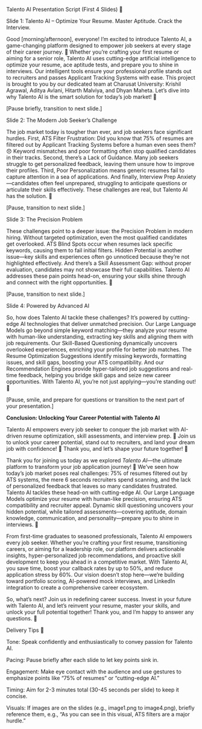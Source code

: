 Talento AI Presentation Script (First 4 Slides) 🌟

Slide 1: Talento AI – Optimize Your Resume. Master Aptitude. Crack the Interview.

Good [morning/afternoon], everyone! I’m excited to introduce Talento AI, a game-changing platform designed to empower job seekers at every stage of their career journey. 🚀 Whether you’re crafting your first resume or aiming for a senior role, Talento AI uses cutting-edge artificial intelligence to optimize your resume, ace aptitude tests, and prepare you to shine in interviews. Our intelligent tools ensure your professional profile stands out to recruiters and passes Applicant Tracking Systems with ease. This project is brought to you by our dedicated team at Charusat University: Krishil Agrawal, Aditya Avlani, Hitarth Malviya, and Dhyan Maheta. Let’s dive into why Talento AI is the smart solution for today’s job market! 🌟

[Pause briefly, transition to next slide.]

Slide 2: The Modern Job Seeker’s Challenge

The job market today is tougher than ever, and job seekers face significant hurdles. First, ATS Filter Frustration: Did you know that 75% of resumes are filtered out by Applicant Tracking Systems before a human even sees them? 😞 Keyword mismatches and poor formatting often stop qualified candidates in their tracks. Second, there’s a Lack of Guidance. Many job seekers struggle to get personalized feedback, leaving them unsure how to improve their profiles. Third, Poor Personalization means generic resumes fail to capture attention in a sea of applications. And finally, Interview Prep Anxiety—candidates often feel unprepared, struggling to anticipate questions or articulate their skills effectively. These challenges are real, but Talento AI has the solution. 💼

[Pause, transition to next slide.]

Slide 3: The Precision Problem

These challenges point to a deeper issue: the Precision Problem in modern hiring. Without targeted optimization, even the most qualified candidates get overlooked. ATS Blind Spots occur when resumes lack specific keywords, causing them to fail initial filters. Hidden Potential is another issue—key skills and experiences often go unnoticed because they’re not highlighted effectively. And there’s a Skill Assessment Gap: without proper evaluation, candidates may not showcase their full capabilities. Talento AI addresses these pain points head-on, ensuring your skills shine through and connect with the right opportunities. 🌈

[Pause, transition to next slide.]

Slide 4: Powered by Advanced AI

So, how does Talento AI tackle these challenges? It’s powered by cutting-edge AI technologies that deliver unmatched precision. Our Large Language Models go beyond simple keyword matching—they analyze your resume with human-like understanding, extracting key skills and aligning them with job requirements. Our Skill-Based Questioning dynamically uncovers overlooked experiences, enriching your profile for better job matches. The Resume Optimization Suggestions identify missing keywords, formatting issues, and skill gaps, boosting your ATS compatibility. And our Recommendation Engines provide hyper-tailored job suggestions and real-time feedback, helping you bridge skill gaps and seize new career opportunities. With Talento AI, you’re not just applying—you’re standing out! 🚀

[Pause, smile, and prepare for questions or transition to the next part of your presentation.]

**Conclusion: Unlocking Your Career Potential with Talento AI**

Talento AI empowers every job seeker to conquer the job market with AI-driven resume optimization, skill assessments, and interview prep. 🌟 Join us to unlock your career potential, stand out to recruiters, and land your dream job with confidence! 🚀 Thank you, and let’s shape your future together! 🎉

Thank you for joining us today as we explored *Talento AI*—the ultimate platform to transform your job application journey! 🚀 We’ve seen how today’s job market poses real challenges: 75% of resumes filtered out by ATS systems, the mere 6 seconds recruiters spend scanning, and the lack of personalized feedback that leaves so many candidates frustrated. Talento AI tackles these head-on with cutting-edge AI. Our Large Language Models optimize your resume with human-like precision, ensuring ATS compatibility and recruiter appeal. Dynamic skill questioning uncovers your hidden potential, while tailored assessments—covering aptitude, domain knowledge, communication, and personality—prepare you to shine in interviews. 🌟

From first-time graduates to seasoned professionals, Talento AI empowers every job seeker. Whether you’re crafting your first resume, transitioning careers, or aiming for a leadership role, our platform delivers actionable insights, hyper-personalized job recommendations, and proactive skill development to keep you ahead in a competitive market. With Talento AI, you save time, boost your callback rates by up to 50%, and reduce application stress by 60%. Our vision doesn’t stop here—we’re building toward portfolio scoring, AI-powered mock interviews, and LinkedIn integration to create a comprehensive career ecosystem.

So, what’s next? Join us in redefining career success. Invest in your future with Talento AI, and let’s reinvent your resume, master your skills, and unlock your full potential together! Thank you, and I’m happy to answer any questions. 🎉


Delivery Tips 🎤





Tone: Speak confidently and enthusiastically to convey passion for Talento AI.



Pacing: Pause briefly after each slide to let key points sink in.



Engagement: Make eye contact with the audience and use gestures to emphasize points like “75% of resumes” or “cutting-edge AI.”



Timing: Aim for 2-3 minutes total (30-45 seconds per slide) to keep it concise.



Visuals: If images are on the slides (e.g., image1.png to image4.png), briefly reference them, e.g., “As you can see in this visual, ATS filters are a major hurdle.”
